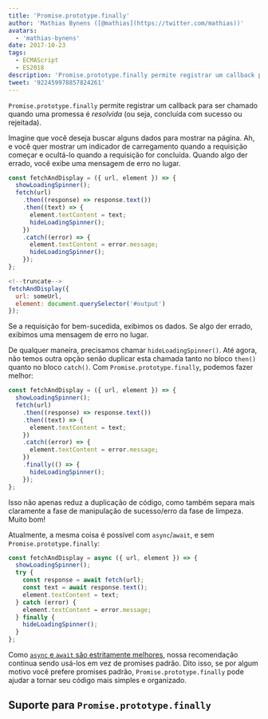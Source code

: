 ```yaml
---
title: 'Promise.prototype.finally'
author: 'Mathias Bynens ([@mathias](https://twitter.com/mathias))'
avatars:
  - 'mathias-bynens'
date: 2017-10-23
tags:
  - ECMAScript
  - ES2018
description: 'Promise.prototype.finally permite registrar um callback para ser chamado quando uma promessa for resolvida (ou seja, concluída com sucesso ou rejeitada).'
tweet: '922459978857824261'
---
```

`Promise.prototype.finally` permite registrar um callback para ser chamado quando uma promessa é _resolvida_ (ou seja, concluída com sucesso ou rejeitada).

Imagine que você deseja buscar alguns dados para mostrar na página. Ah, e você quer mostrar um indicador de carregamento quando a requisição começar e ocultá-lo quando a requisição for concluída. Quando algo der errado, você exibe uma mensagem de erro no lugar.

```js
const fetchAndDisplay = ({ url, element }) => {
  showLoadingSpinner();
  fetch(url)
    .then((response) => response.text())
    .then((text) => {
      element.textContent = text;
      hideLoadingSpinner();
    })
    .catch((error) => {
      element.textContent = error.message;
      hideLoadingSpinner();
    });
};

<!--truncate-->
fetchAndDisplay({
  url: someUrl,
  element: document.querySelector('#output')
});
```

Se a requisição for bem-sucedida, exibimos os dados. Se algo der errado, exibimos uma mensagem de erro no lugar.

De qualquer maneira, precisamos chamar `hideLoadingSpinner()`. Até agora, não temos outra opção senão duplicar esta chamada tanto no bloco `then()` quanto no bloco `catch()`. Com `Promise.prototype.finally`, podemos fazer melhor:

```js
const fetchAndDisplay = ({ url, element }) => {
  showLoadingSpinner();
  fetch(url)
    .then((response) => response.text())
    .then((text) => {
      element.textContent = text;
    })
    .catch((error) => {
      element.textContent = error.message;
    })
    .finally(() => {
      hideLoadingSpinner();
    });
};
```

Isso não apenas reduz a duplicação de código, como também separa mais claramente a fase de manipulação de sucesso/erro da fase de limpeza. Muito bom!

Atualmente, a mesma coisa é possível com `async`/`await`, e sem `Promise.prototype.finally`:

```js
const fetchAndDisplay = async ({ url, element }) => {
  showLoadingSpinner();
  try {
    const response = await fetch(url);
    const text = await response.text();
    element.textContent = text;
  } catch (error) {
    element.textContent = error.message;
  } finally {
    hideLoadingSpinner();
  }
};
```

Como [`async` e `await` são estritamente melhores](https://mathiasbynens.be/notes/async-stack-traces), nossa recomendação continua sendo usá-los em vez de promises padrão. Dito isso, se por algum motivo você prefere promises padrão, `Promise.prototype.finally` pode ajudar a tornar seu código mais simples e organizado.

## Suporte para `Promise.prototype.finally`

<feature-support chrome="63 /blog/v8-release-63"
                 firefox="58"
                 safari="11.1"
                 nodejs="10"
                 babel="yes https://github.com/zloirock/core-js#ecmascript-promise"></feature-support>
